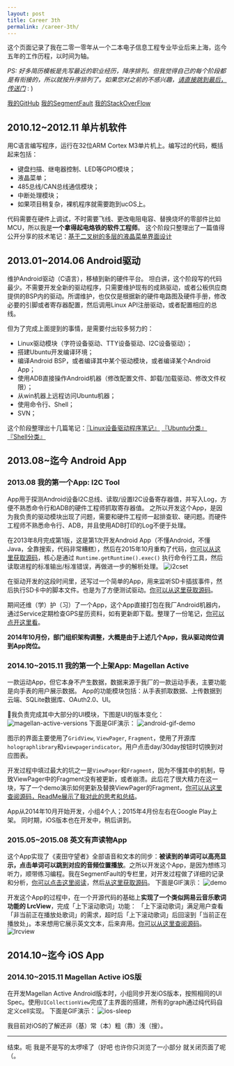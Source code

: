 ```yaml
---
layout: post
title: Career 3th
permalink: /career-3th/
---
```


这个页面记录了我在二零一零年从一个二本电子信息工程专业毕业后来上海，迄今五年的工作历程，以时间为轴。

*PS: 好多简历模板是先写最近的职业经历，降序排列。但我觉得自己的每个阶段都是有衔接的，所以就按升序排列了。如果您对之前的不感兴趣，[请直接跳到最后，传送门](li2.me/career-3th/#top2)*  : )

[我的GitHub](https://github.com/li2)
[我的SegmentFault](http://segmentfault.com/u/li2)
[我的StackOverFlow](http://stackoverflow.com/users/2722270/li2)


## 2010.12~2012.11 单片机软件

用C语言编写程序，运行在32位ARM Cortex M3单片机上。编写过的代码，概括起来包括：

- 键盘扫描、继电器控制、LED等GPIO模块；
- 液晶菜单；
- 485总线/CAN总线通信模块；
- 中断处理模块；
- 如果项目稍复杂，裸机程序就需要跑到ucOS上。

代码需要在硬件上调试，不时需要飞线、更改电阻电容、替换烧坏的零部件比如MCU，所以我是**一个拿得起电烙铁的软件工程师**。
这个阶段只整理出了一篇值得公开分享的技术笔记：[基于二叉树的多层的液晶菜单界面设计](http://li2.me/hardware/基于二叉树的多层的液晶菜单界面设计/)


## 2013.01~2014.06 Android驱动

维护Android驱动（C语言），移植到新的硬件平台。
坦白讲，这个阶段写的代码最少。不需要开发全新的驱动程序，只需要维护现有的成熟驱动，或者公板供应商提供的BSP内的驱动。所谓维护，也仅仅是根据新的硬件电路图及硬件手册，修改必要的引脚或者寄存器配置，然后调用Linux API注册驱动，或者配置相应的总线。

但为了完成上面提到的事情，是需要付出较多努力的：

- Linux驱动模块（字符设备驱动、TTY设备驱动、I2C设备驱动）；
- 搭建Ubuntu开发编译环境；
- 编译Android BSP，或者编译其中某个驱动模块，或者编译某个Android App；
- 使用ADB直接操作Android机器（修改配置文件、卸载/加载驱动、修改文件权限）；
- 从win机器上远程访问Ubuntu机器；
- 使用命令行、Shell；
- SVN；

这个阶段整理出十几篇笔记：[『Linux设备驱动程序笔记』](http://li2.me/ldd/Linux-Device-Drivers/) [『Ubuntu分类』](http://li2.me/categories/#util) [『Shell分类』](http://li2.me/categories/#shell)


## 2013.08~迄今 Android App

### 2013.08 我的第一个App: I2C Tool

App用于探测Android设备I2C总线、读取/设置I2C设备寄存器值，并写入Log，方便不熟悉命令行和ADB的硬件工程师抓取寄存器值。
之所以开发这个App，是因为我负责的驱动模块出现了问题，需要和硬件工程师一起排查软、硬问题。而硬件工程师不熟悉命令行、ADB，并且使用ADB打印的Log不便于处理。

在2013年8月完成第1版，这是第1次开发Android App（不懂Android，不懂Java，全靠搜索，代码非常糟糕），然后在2015年10月重构了代码，[你可以从这里获取源码](https://github.com/li2/Android_I2C_Tool)，核心是通过 `Runtime.getRuntime().exec()` 执行命令行工具，然后读取进程的标准输出/标准错误，再做进一步的解析处理。
![i2cset](/images/career/set.png)

在驱动开发的这段时间里，还写过一个简单的App，用来监听SD卡插拔事件，然后执行SD卡中的脚本文件。也是为了方便测试驱动。[你可以从这里获取源码](https://github.com/li2/Autorun_Script_When_Sdcard_Pluged)。

期间还维（学）护（习）了一个App，这个App直接打包在我厂Android机器内，通过Service定期检查GPS星历资料，如有更新即下载。整理了一份笔记，[你可以点开这里看](http://li2.me/android/Download-Files-by-FTP/)。


**2014年10月份，部门组织架构调整，大概是由于上述几个App，我从驱动岗位调到App岗位。**


### 2014.10~2015.11 我的第一个上架App: Magellan Active

一款运动App，但它本身不产生数据，数据来源于我厂的一款运动手表，主要功能是向手表的用户展示数据。
App的功能模块包括：从手表抓取数据、上传数据到云端、SQLite数据库、OAuth2.0、UI。

我负责完成其中大部分的UI模块，下图是UI的版本变化：
![magellan-active-versions](/images/career/magellan-active-versions.png)
下面是GIF演示：
![android-gif-demo](/images/career/magellan-active-android-gif-demo.gif)

图示的界面主要使用了`GridView`, `ViewPager`, `Fragment`，使用了开源库`holographlibrary`和`viewpagerindicator`。用户点击day/30day按钮时切换到对应图表。

开发过程中填过最大的坑之一是`ViewPager`和`Fragment`，因为不懂其中的机制，导致ViewPager中的Fragment没有被更新，或者崩溃。此后花了很大精力在这一块，写了一个demo演示如何更新及替换ViewPager的Fragment，[你可以从这里查阅源码，ReadMe展示了我对此的思考和总结](https://github.com/li2/Update_Replace_Fragment_In_ViewPager)。

App从2014年10月开始开发，小组4个人；2015年4月份左右在Google Play上架。
同时期，iOS版本也在开发中，稍后讲到。


### 2015.05~2015.08 英文有声读物App

这个App实现了《麦田守望者》全部语音和文本的同步：**被读到的单词可以高亮显示，点击单词可以跳到对应的音频位置播放**。之所以开发这个App，是因为想练习听力，顺带练习编程。我在SegmentFault的专栏里，对开发过程做了详细的记录和分析，[你可以点击这里阅读](http://segmentfault.com/a/1190000003498111)，然后[从这里获取源码](https://github.com/li2/TalkingBook21_AndroidApp)。
下面是GIF演示：
![demo](/images/career/TalkingBook21_demo.gif)


开发这个App的过程中，在一个开源代码的基础上**实现了一个类似网易云音乐歌词功能的 LrcView**，完成「上下滚动歌词」功能： 「上下滚动歌词」满足用户查看「非当前正在播放处歌词」的需求，超时后「上下滚动歌词」后回滚到「当前正在播放处」。本来想用它展示英文文本，后来弃用。[你可以从这里查阅源码](https://github.com/li2/Android_Lrc_View)。
![lrcview](/images/career/lrcview.png)



## 2014.10~迄今 iOS App

### 2014.10~2015.11 Magellan Active iOS版

在开发Magellan Active Android版本时，小组同步开发iOS版本，按照相同的UI Spec。使用`UICollectionView`完成了主界面的搭建，所有的graph通过纯代码自定义cell实现。
下面是GIF演示：
![ios-sleep](/images/career/magellan-active-ios-gif-demo.gif)

我目前对iOS的了解还非（基）常（本）粗（靠）浅（搜）。

------

结束。呃 我是不是写的太啰嗦了（好吧 也许你只浏览了一小部分 就关闭页面了呢（。
